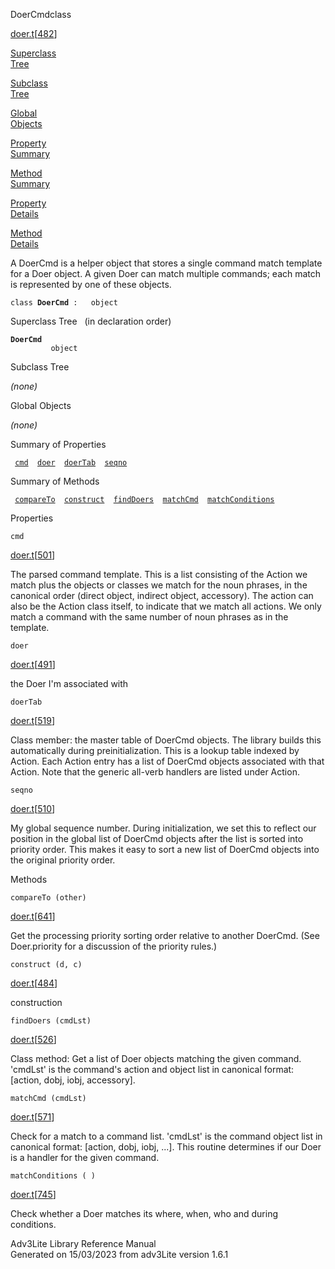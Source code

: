 ---
---
<span class="title">DoerCmd</span><span class="type">class</span>

[doer.t](../file/doer.t.html)\[[482](../source/doer.t.html#482)\]

[Superclass  
Tree](#_SuperClassTree_)

[Subclass  
Tree](#_SubClassTree_)

[Global  
Objects](#_ObjectSummary_)

[Property  
Summary](#_PropSummary_)

[Method  
Summary](#_MethodSummary_)

[Property  
Details](#_Properties_)

[Method  
Details](#_Methods_)

<div class="fdesc">

A DoerCmd is a helper object that stores a single command match template
for a Doer object. A given Doer can match multiple commands; each match
is represented by one of these objects.

`class `**`DoerCmd`**` :   object`

</div>

<span id="_SuperClassTree_"></span>

<div class="mjhd">

<span class="hdln">Superclass Tree</span>   (in declaration order)

</div>

**`DoerCmd`**  
`         object`  
<span id="_SubClassTree_"></span>

<div class="mjhd">

<span class="hdln">Subclass Tree</span>  

</div>

*(none)* <span id="_ObjectSummary_"></span>

<div class="mjhd">

<span class="hdln">Global Objects</span>  

</div>

*(none)* <span id="_PropSummary_"></span>

<div class="mjhd">

<span class="hdln">Summary of Properties</span>  

</div>

` `[`cmd`](#cmd)`  `[`doer`](#doer)`  `[`doerTab`](#doerTab)`  `[`seqno`](#seqno)`  `

<span id="_MethodSummary_"></span>

<div class="mjhd">

<span class="hdln">Summary of Methods</span>  

</div>

` `[`compareTo`](#compareTo)`  `[`construct`](#construct)`  `[`findDoers`](#findDoers)`  `[`matchCmd`](#matchCmd)`  `[`matchConditions`](#matchConditions)`  `

<span id="_Properties_"></span>

<div class="mjhd">

<span class="hdln">Properties</span>  

</div>

<span id="cmd"></span>

`cmd`

[doer.t](../file/doer.t.html)\[[501](../source/doer.t.html#501)\]

<div class="desc">

The parsed command template. This is a list consisting of the Action we
match plus the objects or classes we match for the noun phrases, in the
canonical order (direct object, indirect object, accessory). The action
can also be the Action class itself, to indicate that we match all
actions. We only match a command with the same number of noun phrases as
in the template.

</div>

<span id="doer"></span>

`doer`

[doer.t](../file/doer.t.html)\[[491](../source/doer.t.html#491)\]

<div class="desc">

the Doer I'm associated with

</div>

<span id="doerTab"></span>

`doerTab`

[doer.t](../file/doer.t.html)\[[519](../source/doer.t.html#519)\]

<div class="desc">

Class member: the master table of DoerCmd objects. The library builds
this automatically during preinitialization. This is a lookup table
indexed by Action. Each Action entry has a list of DoerCmd objects
associated with that Action. Note that the generic all-verb handlers are
listed under Action.

</div>

<span id="seqno"></span>

`seqno`

[doer.t](../file/doer.t.html)\[[510](../source/doer.t.html#510)\]

<div class="desc">

My global sequence number. During initialization, we set this to reflect
our position in the global list of DoerCmd objects after the list is
sorted into priority order. This makes it easy to sort a new list of
DoerCmd objects into the original priority order.

</div>

<span id="_Methods_"></span>

<div class="mjhd">

<span class="hdln">Methods</span>  

</div>

<span id="compareTo"></span>

`compareTo (other)`

[doer.t](../file/doer.t.html)\[[641](../source/doer.t.html#641)\]

<div class="desc">

Get the processing priority sorting order relative to another DoerCmd.
(See Doer.priority for a discussion of the priority rules.)

</div>

<span id="construct"></span>

`construct (d, c)`

[doer.t](../file/doer.t.html)\[[484](../source/doer.t.html#484)\]

<div class="desc">

construction

</div>

<span id="findDoers"></span>

`findDoers (cmdLst)`

[doer.t](../file/doer.t.html)\[[526](../source/doer.t.html#526)\]

<div class="desc">

Class method: Get a list of Doer objects matching the given command.
'cmdLst' is the command's action and object list in canonical format:
\[action, dobj, iobj, accessory\].

</div>

<span id="matchCmd"></span>

`matchCmd (cmdLst)`

[doer.t](../file/doer.t.html)\[[571](../source/doer.t.html#571)\]

<div class="desc">

Check for a match to a command list. 'cmdLst' is the command object list
in canonical format: \[action, dobj, iobj, ...\]. This routine
determines if our Doer is a handler for the given command.

</div>

<span id="matchConditions"></span>

`matchConditions ( )`

[doer.t](../file/doer.t.html)\[[745](../source/doer.t.html#745)\]

<div class="desc">

Check whether a Doer matches its where, when, who and during conditions.

</div>

<div class="ftr">

Adv3Lite Library Reference Manual  
Generated on 15/03/2023 from adv3Lite version 1.6.1

</div>
